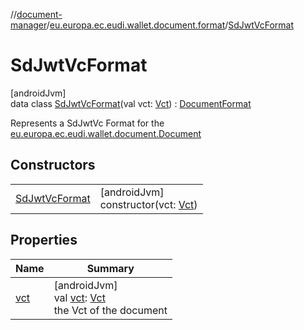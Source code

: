 //[document-manager](../../../index.md)/[eu.europa.ec.eudi.wallet.document.format](../index.md)/[SdJwtVcFormat](index.md)

# SdJwtVcFormat

[androidJvm]\
data class [SdJwtVcFormat](index.md)(val
vct: [Vct](../../eu.europa.ec.eudi.wallet.document/-vct/index.md)) : [DocumentFormat](../-document-format/index.md)

Represents a SdJwtVc Format for
the [eu.europa.ec.eudi.wallet.document.Document](../../eu.europa.ec.eudi.wallet.document/-document/index.md)

## Constructors

|                                       |                                                                                                |
|---------------------------------------|------------------------------------------------------------------------------------------------|
| [SdJwtVcFormat](-sd-jwt-vc-format.md) | [androidJvm]<br>constructor(vct: [Vct](../../eu.europa.ec.eudi.wallet.document/-vct/index.md)) |

## Properties

| Name          | Summary                                                                                                                    |
|---------------|----------------------------------------------------------------------------------------------------------------------------|
| [vct](vct.md) | [androidJvm]<br>val [vct](vct.md): [Vct](../../eu.europa.ec.eudi.wallet.document/-vct/index.md)<br>the Vct of the document |
